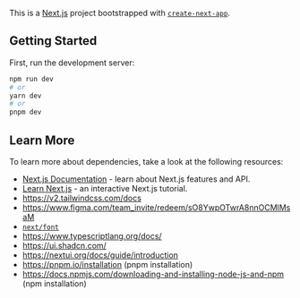 This is a [Next.js](https://nextjs.org/) project bootstrapped with [`create-next-app`](https://github.com/vercel/next.js/tree/canary/packages/create-next-app).

## Getting Started

First, run the development server:

```bash
npm run dev
# or
yarn dev
# or
pnpm dev
```

## Learn More

To learn more about dependencies, take a look at the following resources:

- [Next.js Documentation](https://nextjs.org/docs) - learn about Next.js features and API.
- [Learn Next.js](https://nextjs.org/learn) - an interactive Next.js tutorial.
- https://v2.tailwindcss.com/docs
- https://www.figma.com/team_invite/redeem/sO8YwpOTwrA8nnOCMlMsaM
- [`next/font`](https://nextjs.org/docs/basic-features/font-optimization)
- https://www.typescriptlang.org/docs/
- https://ui.shadcn.com/
- https://nextui.org/docs/guide/introduction
- https://pnpm.io/installation (pnpm installation)
- https://docs.npmjs.com/downloading-and-installing-node-js-and-npm (npm installation)
